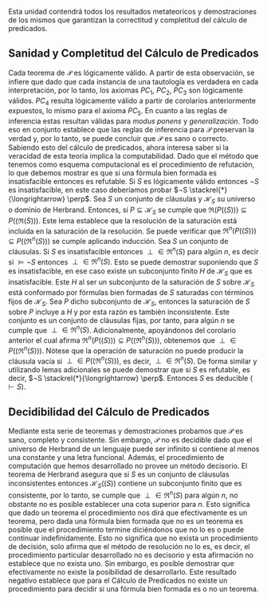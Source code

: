 Esta unidad contendrá todos los resultados metateoricos y demostraciones de los mismos que garantizan la correctitud y completitud del cálculo de predicados.
## Sanidad y Completitud del Cálculo de Predicados
Cada teorema de $\mathcal{P}$ es lógicamente válido. A partir de esta observación, se infiere que dado que cada instancia de una tautología es verdadera en cada interpretación, por lo tanto, los axiomas $PC_1$, $PC_2$, $PC_3$ son lógicamente válidos. $PC_4$ resulta lógicamente válido a partir de corolarios anteriormente expuestos, lo mismo para el axioma $PC_5$.
En cuanto a las reglas de inferencia estas resultan válidas para *modus ponens* y *generalización*. Todo eso en conjunto establece que las reglas de inferencia para $\mathcal{P}$ preservan la verdad y, por lo tanto, se puede concluir que $\mathcal{P}$ es sano o correcto.
Sabiendo esto del cálculo de predicados, ahora interesa saber si la veracidad de esta teoría implica la computabilidad. Dado que el método que tenemos como esquema computacional es el procedimiento de refutación, lo que debemos mostrar es que si una fórmula bien formada es insatisfacible entonces es refutable. Si $S$ es lógicamente válido entonces $¬S$ es insatisfacible, en este caso deberíamos probar $¬S \stackrel{*}{\longrightarrow} \perp$.
Sea $S$ un conjunto de cláusulas y $\mathscr{H}_S$ su universo o dominio de Herbrand. Entonces, si $P \subseteq \mathscr{H}_S$ se cumple que $\Re(P((S))) \subseteq P((\Re(S)))$. Este lema establece que la resolución de la saturación está incluida en la saturación de la resolución. Se puede verificar que $\Re^n(P((S))) \subseteq P((\Re^n(S)))$ se cumple aplicando inducción.
Sea $S$ un conjunto de cláusulas. Si $S$ es insatisfacible entonces $\perp \in \Re^n(S)$ para algún $n$, es decir si $\vDash ¬S$ entonces $\perp \in \Re^n(S)$. Esto se puede demostrar suponiendo que $S$ es insatisfacible, en ese caso existe un subconjunto finito $H$ de $\mathscr{H}_S$ que es insatisfacible. Este $H$ al ser un subconjunto de la saturación de $S$ sobre $\mathscr{H}_S$ está conformado por fórmulas bien formadas de $S$ saturadas con términos fijos de $\mathscr{H}_S$.  Sea $P$ dicho subconjunto de $\mathscr{H}_S$, entonces la saturación de $S$ sobre $P$ incluye a $H$ y por esta razón es también inconsistente.
Este conjunto es un conjunto de cláusulas fijas, por tanto, para algún $n$ se cumple que $\perp \in \Re^n(S)$. Adicionalmente, apoyándonos del corolario anterior el cual afirma $\Re^n(P((S))) \subseteq P((\Re^n(S)))$, obtenemos que $\perp \in P((\Re^n(S)))$. Nótese que la operación de saturación no puede producir la cláusula vacía si $\perp \in P((\Re^n(S)))$, es decir, $\perp \in \Re^n(S)$. De forma similar y utilizando lemas adicionales se puede demostrar que si $S$ es refutable, es decir, $¬S \stackrel{*}{\longrightarrow} \perp$. Entonces $S$ es deducible ($\vdash S$).
## Decidibilidad del Cálculo de Predicados
Mediante esta serie de teoremas y demostraciones probamos que $\mathcal{P}$ es sano, completo y consistente. Sin embargo, $\mathcal{P}$ no es decidible dado que el universo de Herbrand de un lenguaje puede ser infinito si contiene al menos una constante y una letra funcional. Además, el procedimiento de computación que hemos desarrollado no provee un método decisorio.
El teorema de Herbrand asegura que si $S$ es un conjunto de cláusulas inconsistentes entonces $\mathscr{H}_S((S))$ contiene un subconjunto finito que es consistente, por lo tanto, se cumple que $\perp \in \Re^n(S)$ para algún $n$, no obstante no es posible establecer una cota superior para $n$. Esto significa que dado un teorema el procedimiento nos dirá que efectivamente es un teorema, pero dada una fórmula bien formada que no es un teorema es posible que el procedimiento termine diciéndonos que no lo es o puede continuar indefinidamente.
Esto no significa que no exista un procedimiento de decisión, solo afirma que el método de resolución no lo es, es decir, el procedimiento particular desarrollado no es decisorio y esta afirmación no establece que no exista uno. Sin embargo, es posible demostrar que efectivamente no existe la posibilidad de desarrollarlo. Este resultado negativo establece que para el Cálculo de Predicados no existe un procedimiento para decidir si una fórmula bien formada es o no un teorema.